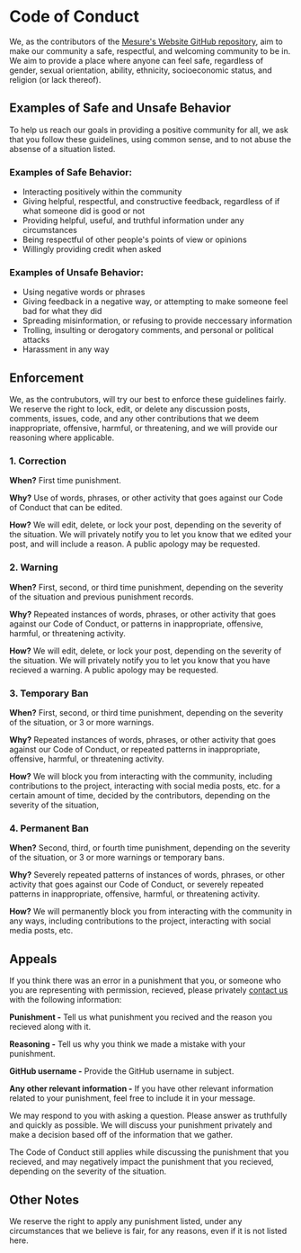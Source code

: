 # Code of Conduct

We, as the contributors of the [Mesure's Website GitHub repository](https://github.com/Mesure73L/Mesures-Website), aim to make our community a safe, respectful, and welcoming community to be in. We aim to provide a place where anyone can feel safe, regardless of gender, sexual orientation, ability, ethnicity, socioeconomic status, and religion (or lack thereof).

## Examples of Safe and Unsafe Behavior

To help us reach our goals in providing a positive community for all, we ask that you follow these guidelines, using common sense, and to not abuse the absense of a situation listed.

### Examples of Safe Behavior:
- Interacting positively within the community
- Giving helpful, respectful, and constructive feedback, regardless of if what someone did is good or not
- Providing helpful, useful, and truthful information under any circumstances
- Being respectful of other people's points of view or opinions
- Willingly providing credit when asked

### Examples of Unsafe Behavior:
- Using negative words or phrases
- Giving feedback in a negative way, or attempting to make someone feel bad for what they did
- Spreading misinformation, or refusing to provide neccessary information
- Trolling, insulting or derogatory comments, and personal or political attacks
- Harassment in any way

## Enforcement

We, as the contrubutors, will try our best to enforce these guidelines fairly. We reserve the right to lock, edit, or delete any discussion posts, comments, issues, code, and any other contributions that we deem inappropriate, offensive, harmful, or threatening, and we will provide our reasoning where applicable.

### 1. Correction

**When?** First time punishment.

**Why?** Use of words, phrases, or other activity that goes against our Code of Conduct that can be edited.

**How?** We will edit, delete, or lock your post, depending on the severity of the situation. We will privately notify you to let you know that we edited your post, and will include a reason. A public apology may be requested.

### 2. Warning

**When?** First, second, or third time punishment, depending on the severity of the situation and previous punishment records.

**Why?** Repeated instances of words, phrases, or other activity that goes against our Code of Conduct, or patterns in inappropriate, offensive, harmful, or threatening activity.

**How?** We will edit, delete, or lock your post, depending on the severity of the situation. We will privately notify you to let you know that you have recieved a warning. A public apology may be requested.

### 3. Temporary Ban

**When?** First, second, or third time punishment, depending on the severity of the situation, or 3 or more warnings.

**Why?** Repeated instances of words, phrases, or other activity that goes against our Code of Conduct, or repeated patterns in inappropriate, offensive, harmful, or threatening activity.

**How?** We will block you from interacting with the community, including contributions to the project, interacting with social media posts, etc. for a certain amount of time, decided by the contributors, depending on the severity of the situation, 

### 4. Permanent Ban

**When?** Second, third, or fourth time punishment, depending on the severity of the situation, or 3 or more warnings or temporary bans.

**Why?** Severely repeated patterns of instances of words, phrases, or other activity that goes against our Code of Conduct, or severely repeated patterns in inappropriate, offensive, harmful, or threatening activity.

**How?** We will permanently block you from interacting with the community in any ways, including contributions to the project, interacting with social media posts, etc.

## Appeals

If you think there was an error in a punishment that you, or someone who you are representing with permission, recieved, please privately [contact us](https://mesure.x10.mx/contact) with the following information:

**Punishment -** Tell us what punishment you recived and the reason you recieved along with it.

**Reasoning -** Tell us why you think we made a mistake with your punishment.

**GitHub username -** Provide the GitHub username in subject.

**Any other relevant information -** If you have other relevant information related to your punishment, feel free to include it in your message.

We may respond to you with asking a question. Please answer as truthfully and quickly as possible. We will discuss your punishment privately and make a decision based off of the information that we gather.

The Code of Conduct still applies while discussing the punishment that you recieved, and may negatively impact the punishment that you recieved, depending on the severity of the situation.

## Other Notes

We reserve the right to apply any punishment listed, under any circumstances that we believe is fair, for any reasons, even if it is not listed here.